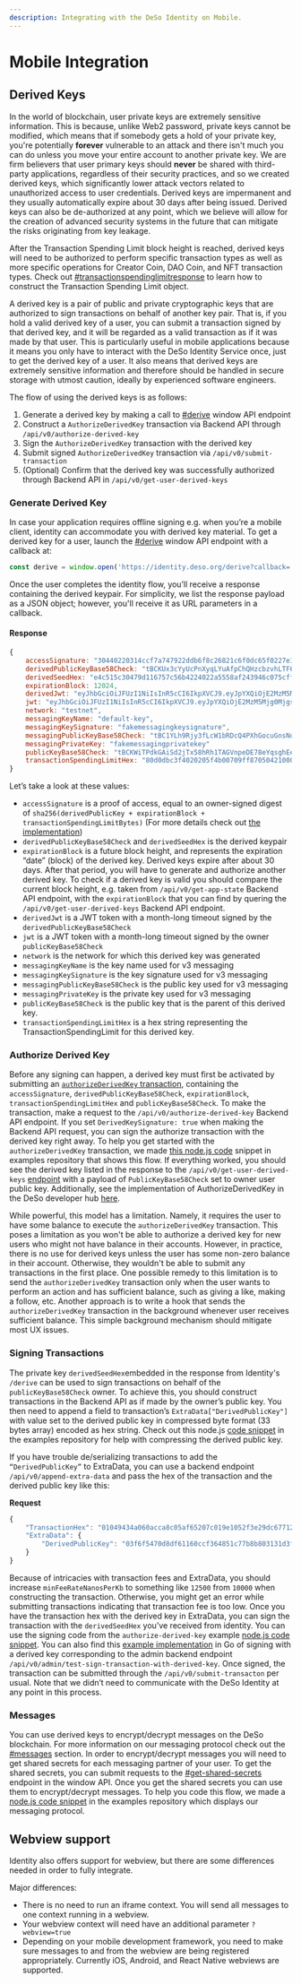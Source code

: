 ```yaml
---
description: Integrating with the DeSo Identity on Mobile.
---
```


# Mobile Integration

## Derived Keys

In the world of blockchain, user private keys are extremely sensitive information. This is because, unlike Web2 password, private keys cannot be modified, which means that if somebody gets a hold of your private key, you're potentially **forever** vulnerable to an attack and there isn't much you can do unless you move your entire account to another private key. We are firm believers that user primary keys should **never** be shared with third-party applications, regardless of their security practices, and so we created derived keys, which significantly lower attack vectors related to unauthorized access to user credentials. Derived keys are impermanent and they usually automatically expire about 30 days after being issued. Derived keys can also be de-authorized at any point, which we believe will allow for the creation of advanced security systems in the future that can mitigate the risks originating from key leakage.

After the Transaction Spending Limit block height is reached, derived keys will need to be authorized to perform specific transaction types as well as more specific operations for Creator Coin, DAO Coin, and NFT transaction types.  Check out [#transactionspendinglimitresponse](../backend/blockchain-data/basics/data-types.md#transactionspendinglimitresponse "mention") to learn how to construct the Transaction Spending Limit object.

A derived key is a pair of public and private cryptographic keys that are authorized to sign transactions on behalf of another key pair. That is, if you hold a valid derived key of a user, you can submit a transaction signed by that derived key, and it will be regarded as a valid transaction as if it was made by that user. This is particularly useful in mobile applications because it means you only have to interact with the DeSo Identity Service once, just to get the derived key of a user. It also means that derived keys are extremely sensitive information and therefore should be handled in secure storage with utmost caution, ideally by experienced software engineers.

The flow of using the derived keys is as follows:

1. Generate a derived key by making a call to [#derive](window-api/#derive "mention") window API endpoint
2. Construct a `AuthorizeDerivedKey` transaction via Backend API through `/api/v0/authorize-derived-key`
3. Sign the `AuthorizeDerivedKey` transaction with the derived key
4. Submit signed `AuthorizeDerivedKey` transaction via `/api/v0/submit-transaction`
5. (Optional) Confirm that the derived key was successfully authorized through Backend API in `/api/v0/get-user-derived-keys`

### Generate Derived Key

In case your application requires offline signing e.g. when you’re a mobile client, identity can accommodate you with derived key material. To get a derived key for a user, launch the [#derive](window-api/#derive "mention") window API endpoint with a callback at:

```javascript
const derive = window.open('https://identity.deso.org/derive?callback=...');
```

Once the user completes the identity flow, you’ll receive a response containing the derived keypair. For simplicity, we list the response payload as a JSON object; however, you'll receive it as URL parameters in a callback.&#x20;

#### Response

```javascript
{
    accessSignature: "30440220314ccf7a747922ddb6f8c26821c6f0dc65f0227e15014fb5e728f96abed841e2022033aace1f75eb35479d07273ff8bf1a959af75209743ced23939210f824d5321f",
    derivedPublicKeyBase58Check: "tBCKUx3cYyUcPnXyqLYuAfpChQHzcbzvhLTF6Xujuu5CA8hKaHPwTo",
    derivedSeedHex: "e4c515c30479d116757c56b4224022a5558af243946c075cff6ae2ec67fd3748",
    expirationBlock: 12024,
    derivedJwt: "eyJhbGciOiJFUzI1NiIsInR5cCI6IkpXVCJ9.eyJpYXQiOjE2MzM5Mjg0MjgsImV4cCI6MTYzNjUyMDQyOH0.dvbNwcOUz2bzEMC79nyxzIJGI_3NoMUw59VAI6qdLGNy6x5YC9u0MsFcrDhuL-i8Y66gIQXq0VzgeIzNThxisg",
    jwt: "eyJhbGciOiJFUzI1NiIsInR5cCI6IkpXVCJ9.eyJpYXQiOjE2MzM5Mjg0MjgsImV4cCI6MTYzNjUyMDQyOH0.4zyR0kgXIeO6P94TuGWbxxr3fHUoIyJWv4GGMAxP6gfz6UMwSSej85ZJe_N5JYYcvk_vHWhnj0CcXfGQtNMQ8Q",
    network: "testnet",
    messagingKeyName: "default-key",
    messagingKeySignature: "fakemessagingkeysignature",
    messagingPublicKeyBase58Check: "tBC1YLh9Rjy3fLcW1bRDcQ4PXhGocuGnsNqVJx3CESCJknkZ7LJ6mV"
    messagingPrivateKey: "fakemessagingprivatekey"
    publicKeyBase58Check: "tBCKWiTPdkGAiSd2jTx58hRh1TAGVnpeDE78eYqsghEeVFpjkGYNLk",
    transactionSpendingLimitHex: "80d0dbc3f4020205f4b00709ff8705042100000000000000000000000000000000000000000000000000000000000000000000871121032357f6e57297839516ae3fd71e76ce47e43f881e8be86877f00ec456594b10c9017b21032357f6e57297839516ae3fd71e76ce47e43f881e8be86877f00ec456594b10c9029b2021032357f6e57297839516ae3fd71e76ce47e43f881e8be86877f00ec456594b10c903ee4700022001855d9ca9c54d797e53df0954204ae7d744c98fe853bc846f5663459ac9cb7b00010a2001855d9ca9c54d797e53df0954204ae7d744c98fe853bc846f5663459ac9cb7b0003f50300"
}
```

Let’s take a look at these values:

* `accessSignature` is a proof of access, equal to an owner-signed digest of `sha256(derivedPublicKey + expirationBlock + transactionSpendingLimitBytes)` (For more details check out [the implementation](https://github.com/deso-protocol/identity/blob/ffcb09a3ba6070d14a43c31a09f7ed0478fb2acf/src/app/account.service.ts#L109))
* `derivedPublicKeyBase58Check` and `derivedSeedHex` is the derived keypair
* `expirationBlock` is a future block height, and represents the expiration “date” (block) of the derived key. Derived keys expire after about 30 days. After that period, you will have to generate and authorize another derived key. To check if a derived key is valid you should compare the current block height, e.g. taken from `/api/v0/get-app-state` Backend API endpoint, with the `expirationBlock` that you can find by quering the `/api/v0/get-user-derived-keys` Backend API endpoint.
* `derivedJwt` is a JWT token with a month-long timeout signed by the `derivedPublicKeyBase58Check`
* `jwt` is a JWT token with a month-long timeout signed by the owner `publicKeyBase58Check`
* `network`  is the network for which this derived key was generated
* `messagingKeyName` is the key name used for v3 messaging
* `messagingKeySignature` is the key signature used for v3 messaging
* `messagingPublicKeyBase58Check` is the public key used for v3 messaging
* `messagingPrivateKey` is the private key used for v3 messaging
* `publicKeyBase58Check` is the public key that is the parent of this derived key.
* `transactionSpendingLimitHex` is a hex string representing the TransactionSpendingLimit for this derived key.

### Authorize Derived Key

Before any signing can happen, a derived key must first be activated by submitting an [`authorizeDerivedKey` transaction](https://docs.deso.org/devs/backend-api#authorize-derived-key), containing the `accessSignature`, `derivedPublicKeyBase58Check`, `expirationBlock`, `transactionSpendingLimitHex` and `publicKeyBase58Check`. To make the transaction, make a request to the `/api/v0/authorize-derived-key` Backend API endpoint. If you set `DerivedKeySignature: true` when making the Backend API request, you can sign the authorize transaction with the derived key right away. To help you get started with the `authorizeDerivedKey` transaction, we made [this node.js code](https://github.com/deso-protocol/examples/tree/main/identity/authorize-derived-key) snippet in examples repository that shows this flow. If everything worked, you should see the derived key listed in the response to the `/api/v0/get-user-derived-keys` [endpoint](https://github.com/deso-protocol/backend/blob/f70d89a/routes/user.go#L2559) with a payload of `PublicKeyBase58Check` set to owner user public key. Additionally, see the implementation of AuthorizeDerivedKey in the DeSo developer hub [here](https://hub.deso.org/#/user/authorize-derived-key).

While powerful, this model has a limitation. Namely, it requires the user to have some balance to execute the `authorizeDerivedKey` transaction. This poses a limitation as you won't be able to authorize a derived key for new users who might not have balance in their accounts. However, in practice, there is no use for derived keys unless the user has some non-zero balance in their account. Otherwise, they wouldn't be able to submit any transactions in the first place. One possible remedy to this limitation is to send the `authorizeDerivedKey` transaction only when the user wants to perform an action and has sufficient balance, such as giving a like, making a follow, etc. Another approach is to write a hook that sends the `authorizeDerivedKey` transaction in the background whenever user receives sufficient balance. This simple background mechanism should mitigate most UX issues.

### Signing Transactions

The private key `derivedSeedHex`embedded in the response from Identity's `/derive` can be used to sign transactions on behalf of the `publicKeyBase58Check` owner. To achieve this, you should construct transactions in the Backend API as if made by the owner’s public key. You then need to append a field to transaction’s `ExtraData["DerivedPublicKey"]` with value set to the derived public key in compressed byte format (33 bytes array) encoded as hex string. Check out this node.js [code snippet](https://github.com/deso-protocol/examples/tree/main/identity/compress-public-key) in the examples repository for help with compressing the derived public key.

If you have trouble de/serializing transactions to add the `“DerivedPublicKey”` to ExtraData, you can use a backend endpoint `/api/v0/append-extra-data` and pass the hex of the transaction and the derived public key like this:

**Request**

```javascript
{
    "TransactionHex": "01049434a060acca8c05af65207c019e1052f3e29dc677125ce8a1833ac72e2b2d010102a7af43768408e8b8f5bacc8d0658f36bb27c7ecb81b88e210d7be4e54861a40bcf980c0a21669d2ac6caefa5af9c6bb60d28b30f78d918d5b5b9ee3b5ae986818dc07eee84012102a7af43768408e8b8f5bacc8d0658f36bb27c7ecb81b88e210d7be4e54861a40b0000",
    "ExtraData": { 
        "DerivedPublicKey": "03f6f5470d8df61160ccf364851c77b8b803131d3f1e8092301178e2fdcec15206"
    }
}
```

Because of intricacies with transaction fees and ExtraData, you should increase `minFeeRateNanosPerKb` to something like `12500` from `10000` when constructing the transaction. Otherwise, you might get an error while submitting transactions indicating that transaction fee is too low.  Once you have the transaction hex with the derived key in ExtraData, you can sign the transaction with the `derivedSeedHex` you’ve received from identity. You can use the signing code from the `authorize-derived-key` example [node.js code snippet](https://github.com/deso-protocol/examples/tree/main/identity/authorize-derived-key). You can also find this [example implementation](https://github.com/deso-protocol/backend/blob/f70d89a196cfc42ca3e32a1b80ed9935380a91be/routes/admin\_transaction.go#L349) in Go of signing with a derived key corresponding to the admin backend endpoint `/api/v0/admin/test-sign-transaction-with-derived-key`. Once signed, the transaction can be submitted through the `/api/v0/submit-transacton` per usual. Note that we didn’t need to communicate with the DeSo Identity at any point in this process.

### Messages

You can use derived keys to encrypt/decrypt messages on the DeSo blockchain. For more information on our messaging protocol check out the [#messages](identity.md#messages "mention") section. In order to encrypt/decrypt messages you will need to get shared secrets for each messaging partner of your user. To get the shared secrets, you can submit requests to the [#get-shared-secrets](window-api/#get-shared-secrets "mention") endpoint in the window API. Once you get the shared secrets you can use them to encrypt/decrypt messages. To help you code this flow, we made a [node.js code snippet](https://github.com/deso-protocol/examples/tree/main/identity/messages-shared-secret) in the examples repository which displays our messaging protocol.

## Webview support

Identity also offers support for webview, but there are some differences needed in order to fully integrate.

Major differences:

* There is no need to run an iframe context. You will send all messages to one context running in a webview.
* Your webview context will need have an additional parameter `?webview=true`
* Depending on your mobile development framework, you need to make sure messages to and from the webview are being registered appropriately. Currently iOS, Android, and React Native webviews are supported.

